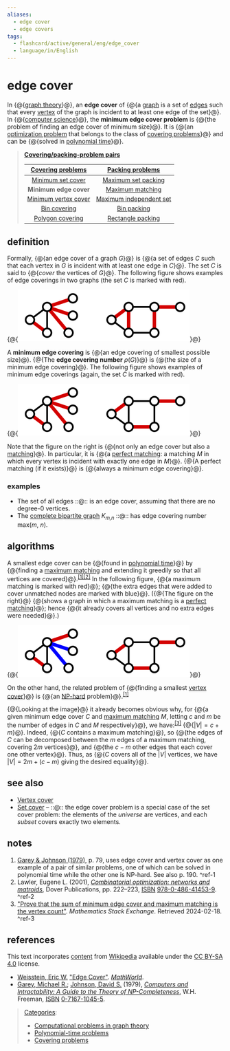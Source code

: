 ```yaml
---
aliases:
  - edge cover
  - edge covers
tags:
  - flashcard/active/general/eng/edge_cover
  - language/in/English
---
```


# edge cover

In {@{[graph theory](graph%20theory.md)}@}, an __edge cover__ of {@{a [graph](graph%20(discrete%20mathematics).md) is a set of [edges](glossary%20of%20graph%20theory.md#edge) such that every [vertex](vertex%20(graph%20theory).md) of the graph is incident to at least one edge of the set}@}. In {@{[computer science](computer%20science.md)}@}, the __minimum edge cover problem__ is {@{the problem of finding an edge cover of minimum size}@}. It is {@{an [optimization problem](optimization%20problem.md) that belongs to the class of [covering problems](covering%20problems.md)}@} and can be {@{solved in [polynomial time](time%20complexity.md#polynomial%20time)}@}. <!--SR:!2025-03-14,63,310!2025-05-07,97,290!2025-03-14,63,310!2025-09-01,190,310!2025-08-30,188,310!2025-09-02,192,310-->

> __[Covering/packing-problem pairs](linear%20programming.md#covering%2Fpacking%20dualities)__
>
> | __[Covering problems](covering%20problems.md)__ | __[Packing problems](packing%20problems.md)__                      |
> |:-----------------------------------------------:|:------------------------------------------------------------------:|
> | [Minimum set cover](set%20cover%20problem.md)   | [Maximum set packing](set%20packing.md)                            |
> | __Minimum edge cover__                          | [Maximum matching](matching%20(graph%20theory).md)                 |
> | [Minimum vertex cover](vertex%20cover.md)       | [Maximum independent set](independent%20set%20(graph%20theory).md) |
> | [Bin covering](bin%20covering%20problem.md)     | [Bin packing](bin%20packing%20problem.md)                          |
> | [Polygon covering](polygon%20covering.md)       | [Rectangle packing](rectangle%20packing.md)                        |
<!-- -->
<!-- | - [v](https://en.wikipedia.org/wiki/Template:Covering/packing-problem%20pairs) <br/> - [t](https://en.wikipedia.org/wiki/Template%20talk:Covering/packing-problem%20pairs) <br/> - [e](https://en.wikipedia.org/wiki/Special:EditPage/Template%3ACovering/packing-problem%20pairs) | -->

## definition

Formally, {@{an edge cover of a graph _G_}@} is {@{a set of edges _C_ such that each vertex in _G_ is incident with at least one edge in _C_}@}. The set _C_ is said to {@{_cover_ the vertices of _G_}@}. The following figure shows examples of edge coverings in two graphs \(the set _C_ is marked with red\). <p> {@{![examples of edge coverings in two graphs](../../archives/Wikimedia%20Commons/Edge-cover.svg)}@} <!--SR:!2025-08-27,186,310!2025-03-14,63,310!2025-03-14,63,310!2025-03-19,67,310-->

A __minimum edge covering__ is {@{an edge covering of smallest possible size}@}. {@{The __edge covering number__ _ρ_\(_G_\)}@} is {@{the size of a minimum edge covering}@}. The following figure shows examples of minimum edge coverings \(again, the set _C_ is marked with red\). <p> {@{![examples of minimum edge coverings](../../archives/Wikimedia%20Commons/Minimum-edge-cover.svg)}@} <!--SR:!2025-03-13,62,310!2025-05-09,99,290!2025-03-14,63,310!2025-06-24,127,290-->

Note that the figure on the right is {@{not only an edge cover but also a [matching](matching%20(graph%20theory).md)}@}. In particular, it is {@{a [perfect matching](perfect%20matching.md): a matching _M_ in which every vertex is incident with exactly one edge in _M_}@}. {@{A perfect matching \(if it exists\)}@} is {@{always a minimum edge covering}@}. <!--SR:!2025-03-12,61,310!2025-02-25,46,290!2025-03-12,61,310!2025-03-12,61,310-->

### examples

- The set of all edges ::@:: is an edge cover, assuming that there are no degree-0 vertices. <!--SR:!2025-03-12,61,310!2025-03-13,62,310-->
- The [complete bipartite graph](complete%20bipartite%20graph.md) _K<sub>m,n</sub>_ ::@:: has edge covering number max\(_m_, _n_\). <!--SR:!2025-03-11,60,310!2025-03-18,66,310-->

## algorithms

A smallest edge cover can be {@{found in [polynomial time](time%20complexity.md#polynomial%20time)}@} by {@{finding a [maximum matching](maximum%20cardinality%20matching.md) and extending it greedily so that all vertices are covered}@}.<sup>[\[1\]](#^ref-1)</sup><sup>[\[2\]](#^ref-2)</sup> In the following figure, {@{a maximum matching is marked with red}@}; {@{the extra edges that were added to cover unmatched nodes are marked with blue}@}. \({@{The figure on the right}@} {@{shows a graph in which a maximum matching is a [perfect matching](perfect%20matching.md)}@}; hence {@{it already covers all vertices and no extra edges were needed}@}.\) <p> {@{![examples of finding a maximum matching on two graphs](../../archives/Wikimedia%20Commons/Minimum-edge-cover-from-maximum-matching.svg)}@} <!--SR:!2025-03-11,60,310!2025-03-16,64,310!2025-03-17,65,310!2025-03-12,61,310!2025-03-11,60,310!2025-08-06,171,310!2025-03-11,60,310!2025-03-11,60,310-->

On the other hand, the related problem of {@{finding a smallest [vertex cover](vertex%20cover.md)}@} is {@{an [NP-hard](NP-hardness.md) problem}@}.<sup>[\[1\]](#^ref-1)</sup> <!--SR:!2025-03-12,61,310!2025-03-14,63,310-->

{@{Looking at the image}@} it already becomes obvious why, for {@{a given minimum edge cover $C$ and [maximum matching](maximum%20cardinality%20matching.md) $M$, letting $c$ and $m$ be the number of edges in $C$ and $M$ respectively}@}, we have:<sup>[\[3\]](#^ref-3)</sup> {@{$|V|=c+m$}@}. Indeed, {@{$C$ contains a maximum matching}@}, so {@{the edges of $C$ can be decomposed between the $m$ edges of a maximum matching, covering $2m$ vertices}@}, and {@{the $c-m$ other edges that each cover one other vertex}@}. Thus, as {@{$C$ covers all of the $|V|$ vertices, we have $|V|=2m+(c-m)$ giving the desired equality}@}. <!--SR:!2025-03-13,62,310!2025-02-27,47,290!2025-03-13,62,310!2025-03-13,62,310!2025-06-01,110,290!2025-03-11,60,310!2025-07-06,134,290-->

## see also

- [Vertex cover](vertex%20cover.md)
- [Set cover](set%20cover%20problem.md) – ::@:: the edge cover problem is a special case of the set cover problem: the elements of the _universe_ are vertices, and each _subset_ covers exactly two elements. <!--SR:!2025-03-08,46,250!2025-03-13,62,310-->

## notes

1. [Garey & Johnson \(1979\)](#CITEREFGareyJohnson1979), p. 79, uses edge cover and vertex cover as one example of a pair of similar problems, one of which can be solved in polynomial time while the other one is NP-hard. See also p. 190. <a id="^ref-1"></a>^ref-1
2. <a id="CITEREFLawler2001"></a> Lawler, Eugene L. \(2001\), [_Combinatorial optimization: networks and matroids_](https://books.google.com/books?id=m4MvtFenVjEC&pg=PA222), Dover Publications, pp. 222–223, [ISBN](ISBN.md) [978-0-486-41453-9](https://en.wikipedia.org/wiki/Special:BookSources/978-0-486-41453-9). <a id="^ref-2"></a>^ref-2
3. ["Prove that the sum of minimum edge cover and maximum matching is the vertex count"](https://math.stackexchange.com/q/2187560). _Mathematics Stack Exchange_. Retrieved 2024-02-18. <a id="^ref-3"></a>^ref-3

## references

This text incorporates [content](https://en.wikipedia.org/wiki/edge_cover) from [Wikipedia](Wikipedia.md) available under the [CC BY-SA 4.0](https://creativecommons.org/licenses/by-sa/4.0/) license.

- <a id="CITEREFWeisstein"></a> [Weisstein, Eric W.](Eric%20W.%20Weisstein.md) ["Edge Cover"](https://mathworld.wolfram.com/EdgeCover.html). _[MathWorld](MathWorld.md)_.
- <a id="CITEREFGareyJohnson1979"></a> [Garey, Michael R.](Michael%20Garey.md); [Johnson, David S.](David%20S.%20Johnson.md) \(1979\), _[Computers and Intractability: A Guide to the Theory of NP-Completeness](Computers%20and%20Intractability.md)_, W.H. Freeman, [ISBN](ISBN.md) [0-7167-1045-5](https://en.wikipedia.org/wiki/Special:BookSources/0-7167-1045-5).

> [Categories](https://en.wikipedia.org/wiki/Help:Category):
>
> - [Computational problems in graph theory](https://en.wikipedia.org/wiki/Category:Computational%20problems%20in%20graph%20theory)
> - [Polynomial-time problems](https://en.wikipedia.org/wiki/Category:Polynomial-time%20problems)
> - [Covering problems](https://en.wikipedia.org/wiki/Category:Covering%20problems)

